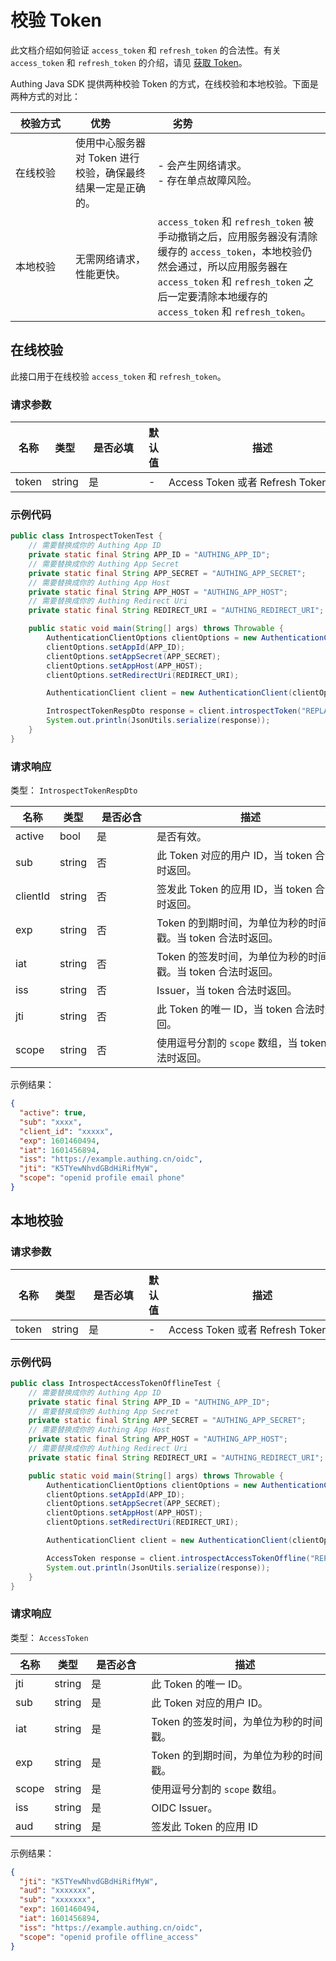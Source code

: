 # 校验 Token

<LastUpdated />

此文档介绍如何验证 `access_token` 和 `refresh_token` 的合法性。有关 `access_token` 和 `refresh_token` 的介绍，请见 [获取 Token](./get-access-token.md)。

Authing Java SDK 提供两种校验 Token 的方式，在线校验和本地校验。下面是两种方式的对比：

| <div style="width:80px">校验方式</div> | <div style="width:80px">优势</div>                          | <div style="width:80px">劣势</div>                                                                                                                                                                                                  |
| -------------------------------------- | ----------------------------------------------------------- | ----------------------------------------------------------------------------------------------------------------------------------------------------------------------------------------------------------------------------------- |
| 在线校验                               | 使用中心服务器对 Token 进行校验，确保最终结果一定是正确的。 | - 会产生网络请求。 <br>- 存在单点故障风险。                                                                                                                                                                                    |
| 本地校验                               | 无需网络请求，性能更快。                                    | `access_token` 和 `refresh_token` 被手动撤销之后，应用服务器没有清除缓存的 `access_token`，本地校验仍然会通过，所以应用服务器在 `access_token` 和 `refresh_token` 之后一定要清除本地缓存的 `access_token` 和 `refresh_token`。 |


## 在线校验

此接口用于在线校验 `access_token` 和 `refresh_token`。

### 请求参数

| 名称  | 类型   | <div style="width:80px">是否必填</div> | 默认值 | <div style="width:300px">描述</div> | <div style="width:200px"></div>示例值</div> |
| ----- | ------ | -------------------------------------- | ------ | ----------------------------------- | ------------------------------------------- |
| token | string | 是                                     | -      | Access Token 或者 Refresh Token     | `some-randon-string`                        |

### 示例代码

```java
public class IntrospectTokenTest {
    // 需要替换成你的 Authing App ID
    private static final String APP_ID = "AUTHING_APP_ID";
    // 需要替换成你的 Authing App Secret
    private static final String APP_SECRET = "AUTHING_APP_SECRET";
    // 需要替换成你的 Authing App Host
    private static final String APP_HOST = "AUTHING_APP_HOST";
    // 需要替换成你的 Authing Redirect Uri
    private static final String REDIRECT_URI = "AUTHING_REDIRECT_URI";

    public static void main(String[] args) throws Throwable {
        AuthenticationClientOptions clientOptions = new AuthenticationClientOptions();
        clientOptions.setAppId(APP_ID);
        clientOptions.setAppSecret(APP_SECRET);
        clientOptions.setAppHost(APP_HOST);
        clientOptions.setRedirectUri(REDIRECT_URI);

        AuthenticationClient client = new AuthenticationClient(clientOptions);

        IntrospectTokenRespDto response = client.introspectToken("REPLACE_ME_WITH_REAL_TOKEN");
        System.out.println(JsonUtils.serialize(response));
    }
}
```


### 请求响应

类型： `IntrospectTokenRespDto`

| 名称      | 类型   | <div style="width:80px">是否必含</div> | <div style="width:300px">描述</div>                         | <div style="width:200px">示例值</div> |
| --------- | ------ | -------------------------------------- | ----------------------------------------------------------- | ------------------------------------- |
| active    | bool   | 是                                     | 是否有效。                                                    | `true`                                |
| sub       | string | 否                                     | 此 Token 对应的用户 ID，当 token 合法时返回。               | `xxxxxx`                              |
| clientId  | string | 否                                     | 签发此 Token 的应用 ID，当 token 合法时返回。               | `xxxxxx`                              |
| exp       | string | 否                                     | Token 的到期时间，为单位为秒的时间戳。当 token 合法时返回。 | `1601460494`                          |
| iat       | string | 否                                     | Token 的签发时间，为单位为秒的时间戳。当 token 合法时返回。 | `1601456894`                          |
| iss       | string | 否                                     | Issuer，当 token 合法时返回。                               | `https://example.authing.cn/oidc`     |
| jti       | string | 否                                     | 此 Token 的唯一 ID，当 token 合法时返回。                   | `K5TYewNhvdGBdHiRifMyW`               |
| scope     | string | 否                                     | 使用逗号分割的 `scope` 数组，当 token 合法时返回。            | `openid profile`                      |


示例结果：

```json
{
  "active": true,
  "sub": "xxxx",
  "client_id": "xxxxx",
  "exp": 1601460494,
  "iat": 1601456894,
  "iss": "https://example.authing.cn/oidc",
  "jti": "K5TYewNhvdGBdHiRifMyW",
  "scope": "openid profile email phone"
}
```



## 本地校验


### 请求参数

| 名称  | 类型   | <div style="width:80px">是否必填</div> | 默认值 | <div style="width:300px">描述</div> | <div style="width:200px"></div>示例值</div> |
| ----- | ------ | -------------------------------------- | ------ | ----------------------------------- | ------------------------------------------- |
| token | string | 是                                     | -      | Access Token 或者 Refresh Token     | `some-randon-string`                        |

### 示例代码

```java
public class IntrospectAccessTokenOfflineTest {
    // 需要替换成你的 Authing App ID
    private static final String APP_ID = "AUTHING_APP_ID";
    // 需要替换成你的 Authing App Secret
    private static final String APP_SECRET = "AUTHING_APP_SECRET";
    // 需要替换成你的 Authing App Host
    private static final String APP_HOST = "AUTHING_APP_HOST";
    // 需要替换成你的 Authing Redirect Uri
    private static final String REDIRECT_URI = "AUTHING_REDIRECT_URI";

    public static void main(String[] args) throws Throwable {
        AuthenticationClientOptions clientOptions = new AuthenticationClientOptions();
        clientOptions.setAppId(APP_ID);
        clientOptions.setAppSecret(APP_SECRET);
        clientOptions.setAppHost(APP_HOST);
        clientOptions.setRedirectUri(REDIRECT_URI);

        AuthenticationClient client = new AuthenticationClient(clientOptions);

        AccessToken response = client.introspectAccessTokenOffline("REPLACE_ME_WITH_REAL_TOKEN");
        System.out.println(JsonUtils.serialize(response));
    }
}
```

### 请求响应

类型： `AccessToken`

| 名称                      | 类型   | <div style="width:80px">是否必含</div> | <div style="width:300px">描述</div>    | <div style="width:200px">示例值</div> |
| ------------------------- | ------ | -------------------------------------- | -------------------------------------- | ------------------------------------- |
| jti       | string | 是                                     | 此 Token 的唯一 ID。                   | `K5TYewNhvdGBdHiRifMyW`               |
| sub       | string | 是                                     | 此 Token 对应的用户 ID。               | `xxxxxx`                              |
| iat       | string | 是                                     | Token 的签发时间，为单位为秒的时间戳。 | `1601456894`                          |
| exp       | string | 是                                     | Token 的到期时间，为单位为秒的时间戳。 | `1601460494`                          |
| scope     | string | 是                                     | 使用逗号分割的 `scope` 数组。            | `openid profile`                      |
| iss       | string | 是                                     | OIDC Issuer。                               | `https://example.authing.cn/oidc`     |
| aud       | string | 是                                     | 签发此 Token 的应用 ID                               | `xxxxxx`     |


示例结果：

```json
{
  "jti": "K5TYewNhvdGBdHiRifMyW",
  "aud": "xxxxxxx",
  "sub": "xxxxxxx",
  "exp": 1601460494,
  "iat": 1601456894,
  "iss": "https://example.authing.cn/oidc",
  "scope": "openid profile offline_access"
}
```
